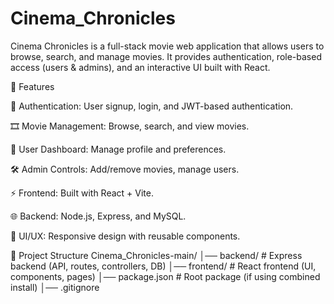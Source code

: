 # Cinema_Chronicles

Cinema Chronicles is a full-stack movie web application that allows users to browse, search, and manage movies.
It provides authentication, role-based access (users & admins), and an interactive UI built with React.

🚀 Features

🔐 Authentication: User signup, login, and JWT-based authentication.

🎞️ Movie Management: Browse, search, and view movies.

👤 User Dashboard: Manage profile and preferences.

🛠️ Admin Controls: Add/remove movies, manage users.

⚡ Frontend: Built with React + Vite.

🌐 Backend: Node.js, Express, and MySQL.

🎨 UI/UX: Responsive design with reusable components.

📂 Project Structure
Cinema_Chronicles-main/
│── backend/         # Express backend (API, routes, controllers, DB)
│── frontend/        # React frontend (UI, components, pages)
│── package.json     # Root package (if using combined install)
│── .gitignore
